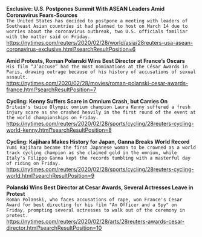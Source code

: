 **Exclusive: U.S. Postpones Summit With ASEAN Leaders Amid Coronavirus Fears-Sources**\
`The United States has decided to postpone a meeting with leaders of Southeast Asian countries it had planned to host on March 14 due to worries about the coronavirus outbreak, two U.S. officials familiar with the matter said on Friday.`\
https://nytimes.com/reuters/2020/02/28/world/asia/28reuters-usa-asean-coronavirus-exclusive.html?searchResultPosition=6

**Amid Protests, Roman Polanski Wins Best Director at France’s Oscars**\
`His film “J’accuse” had the most nominations at the César Awards in Paris, drawing outrage because of his history of accusations of sexual assault.`\
https://nytimes.com/2020/02/28/movies/roman-polanski-cesar-awards-france.html?searchResultPosition=7

**Cycling: Kenny Suffers Scare in Omnium Crash, but Carries On**\
`Britain's twice Olympic omnium champion Laura Kenny suffered a fresh injury scare as she crashed heavily in the first round of the event at the world championships on Friday.`\
https://nytimes.com/reuters/2020/02/28/sports/cycling/28reuters-cycling-world-kenny.html?searchResultPosition=8

**Cycling: Kajihara Makes History for Japan, Ganna Breaks World Record**\
`Yumi Kajihara became the first Japanese woman to be crowned as a world track cycling champion as she claimed gold in the omnium, while Italy's Filippo Ganna kept the records tumbling with a masterful day of riding on Friday.`\
https://nytimes.com/reuters/2020/02/28/sports/cycling/28reuters-cycling-world.html?searchResultPosition=9

**Polanski Wins Best Director at Cesar Awards, Several Actresses Leave in Protest**\
`Roman Polanski, who faces accusations of rape, won France's Cesar Award for best directing for his film "An Officer and a Spy" on Friday, prompting several actresses to walk out of the ceremony in protest.`\
https://nytimes.com/reuters/2020/02/28/arts/28reuters-awards-cesar-director.html?searchResultPosition=10

